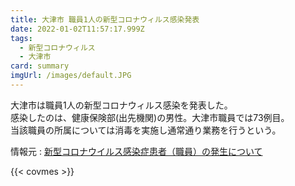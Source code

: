 ```yaml
---
title: 大津市 職員1人の新型コロナウィルス感染発表
date: 2022-01-02T11:57:17.999Z
tags:
  - 新型コロナウィルス
  - 大津市
card: summary
imgUrl: /images/default.JPG
---
```

大津市は職員1人の新型コロナウィルス感染を発表した。  
感染したのは、健康保険部(出先機関)の男性。大津市職員では73例目。  
当該職員の所属については消毒を実施し通常通り業務を行うという。

情報元 : [新型コロナウイルス感染症患者（職員）の発生について](https://www.city.otsu.lg.jp/kenko/2020/c/h/35841.html)

{{< covmes >}}